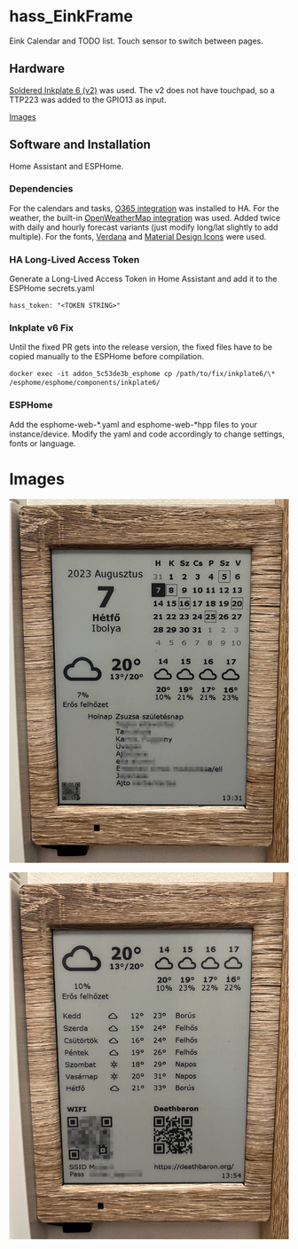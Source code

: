 # hass_EinkFrame

Eink Calendar and TODO list.
Touch sensor to switch between pages.

## Hardware

[Soldered Inkplate 6 (v2)](https://soldered.com/product/soldered-inkplate-6-6-e-paper-board/) was used. 
The v2 does not have touchpad, so a TTP223 was added to the GPIO13 as input.

[Images](#images)

## Software and Installation

Home Assistant and ESPHome.

### Dependencies

For the calendars and tasks, [O365 integration](https://github.com/RogerSelwyn/O365-HomeAssistant) was installed to HA.
For the weather, the built-in [OpenWeatherMap integration](https://www.home-assistant.io/integrations/openweathermap/) was used. Added twice with daily and hourly forecast variants (just modify long/lat slightly to add multiple).
For the fonts, [Verdana](https://learn.microsoft.com/en-us/typography/font-list/verdana) and [Material Design Icons](https://github.com/google/material-design-icons) were used.

### HA Long-Lived Access Token

Generate a Long-Lived Access Token in Home Assistant and add it to the ESPHome secrets.yaml

	hass_token: "<TOKEN STRING>" 

### Inkplate v6 Fix

Until the fixed PR gets into the release version, the fixed files have to be copied manually to the ESPHome before compilation.

	docker exec -it addon_5c53de3b_esphome cp /path/to/fix/inkplate6/\* /esphome/esphome/components/inkplate6/
	
### ESPHome

Add the esphome-web-\*.yaml and esphome-web-\*hpp files to your instance/device. Modify the yaml and code accordingly to change settings, fonts or language.

# Images

![image1](https://github.com/mullerdavid/hass_EinkFrame/blob/master/image1.png?raw=true)

![image2](https://github.com/mullerdavid/hass_EinkFrame/blob/master/image2.png?raw=true)